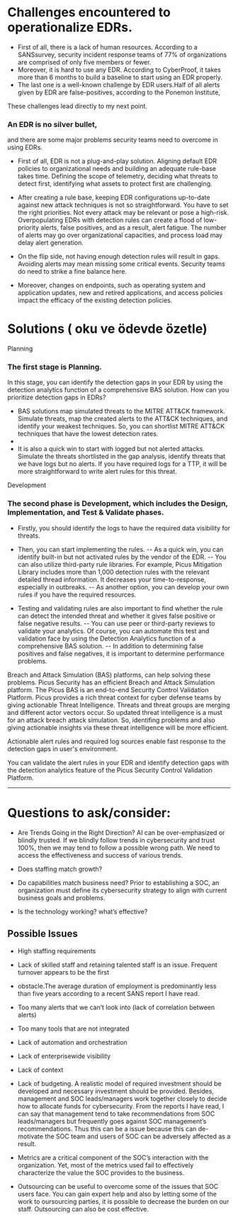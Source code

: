 # Challenges encountered to operationalize EDRs.

- First of all, there is a lack of human resources. According to a SANSsurvey, security incident response teams of 77% of organizations are comprised of only five members or fewer.
- Moreover, it is hard to use any EDR. According to CyberProof, it takes more than 6 months to build a baseline to start using an EDR properly.
- The last one is a well-known challenge by EDR users.Half of all alerts given by EDR are false-positives,  according to the Ponemon Institute,

These challenges lead directly to my next point. 
### An EDR is no silver bullet,
and there are some major problems security teams need to overcome in using EDRs.

- First of all, EDR is not a plug-and-play solution. Aligning default EDR policies to organizational needs and building an adequate rule-base takes time. Defining the scope of telemetry, deciding what threats to detect first, identifying what assets to protect first are challenging. 

- After creating a rule base, keeping EDR configurations up-to-date against new attack techniques is not so straightforward. You have to set the right priorities. Not every attack may be relevant or pose a high-risk. Overpopulating EDRs with detection rules can create a flood of low-priority alerts, false positives, and as a result, alert fatigue. The number of alerts may go over organizational capacities, and process load may delay alert generation. 

- On the flip side, not having enough detection rules will result in gaps. Avoiding alerts may mean missing some critical events. Security teams do need to strike a fine balance here.

- Moreover, changes on endpoints, such as operating system and application updates, new and retired applications, and access policies impact the efficacy of the existing detection policies.





# Solutions ( oku ve ödevde özetle)

Planning


### The first stage is Planning.
In this stage, you can identify the detection gaps in your EDR by using the detection analytics function of a comprehensive BAS solution.
How can you prioritize detection gaps in EDRs? 

- BAS solutions map simulated threats to the MITRE ATT&CK framework. Simulate threats, map the created alerts to the ATT&CK techniques, and identify your weakest techniques. So, you can shortlist MITRE ATT&CK techniques that have the lowest detection rates.
- 
- It is also a quick win to start with logged but not alerted attacks. Simulate the threats shortlisted in the gap analysis, identify threats that we have logs but no alerts. If you have required logs for a TTP, it will be more straightforward to write alert rules for this threat. 




Development

### The second phase is Development, which includes the Design, Implementation, and Test & Validate phases.

- Firstly, you should identify the logs to have the required data visibility for threats.

- Then, you can start implementing the rules. 
 -- As a quick win, you can identify built-in but not activated rules by the vendor of the EDR.
 -- You can also utilize third-party rule libraries. For example, Picus Mitigation Library includes more than 1,000 detection rules with the relevant detailed thread information. It decreases your time-to-response, especially in outbreaks.
 -- As another option, you can develop your own rules if you have the required resources. 

- Testing and validating rules are also important to find whether the rule can detect the intended threat and whether it gives false positive or false negative results.
 -- You can use peer or third-party reviews to validate your analytics. Of course, you can automate this test and validation face by using the Detection Analytics function of a comprehensive BAS solution.
 -- In addition to determining false positives and false negatives, it is important to determine performance problems.
 
 
 Breach and Attack Simulation (BAS) platforms, can help solving these problems. Picus Security has an efficient Breach and Attack Simulation platform. The Picus BAS is an end-to-end Security Control Validation Platform. Picus provides a rich threat context for cyber defense teams by giving actionable Threat Intelligence. Threats and threat groups are merging and different actor vectors occur. So updated threat intelligence is a must for an attack breach attack simulation.
 So, identifing problems and also giving actionable insights via these threat intelligence will be more efficient.
 
 Actionable alert rules and required log sources enable fast response to the detection gaps in user's environment.
 
 
 You can validate the alert rules in your EDR and identify detection gaps with the detection analytics feature of the Picus Security Control Validation Platform.
 
 
 
-----------------------------------------------------------------------------------------------------------------------------------------------------------------------

# Questions to ask/consider:

- Are Trends Going in the Right Direction? AI can be over-emphasized or blindly trusted. If we blindly follow trends in cybersecurity and trust 100%, then we may tend to follow a possible wrong path. We need to access the effectiveness and success of various trends.

- Does staffing match growth?
- Do capabilities match business need? Prior to establishing a SOC, an organization must define its cybersecurity strategy to align with current business goals and problems.
- Is the technology working? what’s effective?

## Possible Issues

- High staffing requirements
- Lack of skilled staff and retaining talented staff is an issue. Frequent turnover appears to be the first
- obstacle.The average duration of employment is predominantly less than five years according to a recent SANS report I have read.
- Too many alerts that we can’t look into (lack of correlation between alerts)
- Too many tools that are not integrated
- Lack of automation and orchestration
- Lack of enterprisewide visibility
- Lack of context 
- Lack of budgeting. A realistic model of required investment should be developed and necessary investment should be provided. Besides, management and SOC leads/managers
work together closely to decide how to allocate funds for cybersecurity. From the reports I have read, I can say that management tend to take recommendations
from SOC leads/managers but frequently goes against SOC management’s recommendations. Thus this can be a issue because this can de-motivate the SOC team and users of SOC can be adversely affected as a result.

- Metrics are a critical component of the SOC’s interaction with the organization. Yet, most of the metrics used fail to effectively characterize the value the SOC provides to the business.
- Outsourcing can be useful to overcome some of the issues that SOC users face. You can gain expert help and also by letting some of the work to oursourcing parties, it is possible to decrease the burden on our staff. Outsourcing can also be cost effective.



